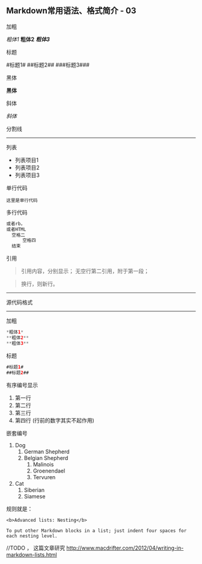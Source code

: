 ## Markdown常用语法、格式简介 - 03

加粗

*粗体1*
**粗体2**
***粗体3***

标题

#标题1#
##标题2##
###标题3###

黑体

<b>黑体</b>

斜体

_斜体_

分割线

***

列表

- 列表项目1
- 列表项目2
- 列表项目3

单行代码

`这里是单行代码`

多行代码

```Java
或者rb，
或者HTML
  空格二
      空格四
  结束
```

引用

>引用内容，分别显示；
>无空行第二引用，附于第一段；

>换行，则新行。

***

源代码格式

***

加粗

```Java
*粗体1*
**粗体2**
**粗体3**
```

标题

```Java
#标题1#
##标题2##
```

有序编号显示

1. 第一行
2. 第二行
3. 第三行
1. 第四行 (行前的数字其实不起作用)

嵌套编号

1. Dog
    1. German Shepherd
	2. Belgian Shepherd
	    1. Malinois
		2. Groenendael
		3. Tervuren
2. Cat
    1. Siberian
    2. Siamese

规则就是：

```
<b>Advanced lists: Nesting</b>	

To put other Markdown blocks in a list; just indent four spaces for each nesting level.
```

//TODO ， 这篇文章研究 http://www.macdrifter.com/2012/04/writing-in-markdown-lists.html